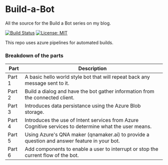 # Build-a-Bot
All the source for the Build a Bot series on my blog.

[![Build Status](https://travis-ci.org/Dev-On-Demand/BUild-a-Bot.svg?branch=master)](https://travis-ci.org/Dev-On-Demand/BUild-a-Bot) [![License: MIT](https://img.shields.io/badge/License-MIT-yellow.svg)](https://opensource.org/licenses/MIT)

This repo uses azure pipelines for automated builds.

### Breakdown of the parts

Part | Description
-----|-------------
Part 1 | A basic hello world style bot that will repeat back any message sent to it.
Part 2 | Build a dialog and have the bot gather information from the connected client.
Part 3 | Introduces data persistance using the Azure Blob storage.
Part 4 | Introduces the use of Intent services from Azure Cognitive services to determine what the user means.
Part 5 | Using Azure's QNA maker (qnamaker.ai) to provide a question and answer feature in your bot.
Part 6 | Add components to enable a user to interrupt or stop the current flow of the bot.
